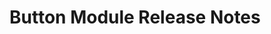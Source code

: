 <!-- Release notes authoring guidelines: http://keepachangelog.com/ -->

# Button Module Release Notes

<!-- ## [Unreleased] -->
